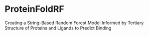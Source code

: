 # ProteinFoldRF
Creating a String-Based Random Forest Model Informed by Tertiary Structure of Proteins and Ligands to Predict Binding
